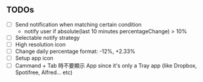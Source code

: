 ## TODOs

- [ ] Send notification when matching certain condition
  - notify user if absolute(last 10 minutes percentageChange) > 10%
- [ ] Selectable notify strategy
- [ ] High resolution icon
- [ ] Change daily percentage format: -12%, +2.33%
- [ ] Setup app icon
- [ ] Cammand + Tab 時不要顯示 App since it's only a Tray app (like Dropbox, Spotifree, Alfred... etc)
